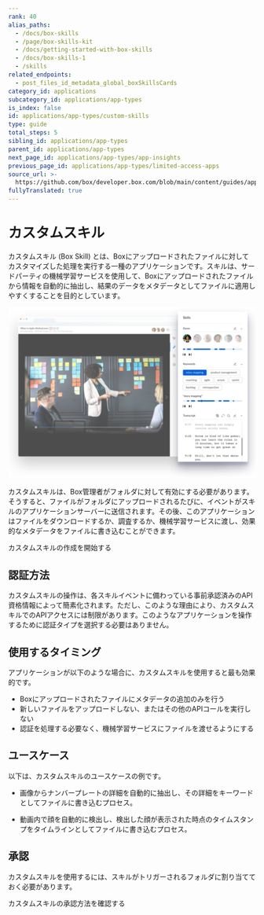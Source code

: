 ```yaml
---
rank: 40
alias_paths:
  - /docs/box-skills
  - /page/box-skills-kit
  - /docs/getting-started-with-box-skills
  - /docs/box-skills-1
  - /skills
related_endpoints:
  - post_files_id_metadata_global_boxSkillsCards
category_id: applications
subcategory_id: applications/app-types
is_index: false
id: applications/app-types/custom-skills
type: guide
total_steps: 5
sibling_id: applications/app-types
parent_id: applications/app-types
next_page_id: applications/app-types/app-insights
previous_page_id: applications/app-types/limited-access-apps
source_url: >-
  https://github.com/box/developer.box.com/blob/main/content/guides/applications/app-types/custom-skills.md
fullyTranslated: true
---
```

# カスタムスキル

カスタムスキル (Box Skill) とは、Boxにアップロードされたファイルに対してカスタマイズした処理を実行する一種のアプリケーションです。スキルは、サードパーティの機械学習サービスを使用して、Boxにアップロードされたファイルから情報を自動的に抽出し、結果のデータをメタデータとしてファイルに適用しやすくすることを目的としています。

<ImageFrame shadow>

![スキルの例](./images/skills-example.png)

</ImageFrame>

カスタムスキルは、Box管理者がフォルダに対して有効にする必要があります。そうすると、ファイルがフォルダにアップロードされるたびに、イベントがスキルのアプリケーションサーバーに送信されます。その後、このアプリケーションはファイルをダウンロードするか、調査するか、機械学習サービスに渡し、効果的なメタデータをファイルに書き込むことができます。

<CTA to="g://skills">

カスタムスキルの作成を開始する

</CTA>

## 認証方法

カスタムスキルの操作は、各スキルイベントに備わっている事前承認済みのAPI資格情報によって簡素化されます。ただし、このような理由により、カスタムスキルでのAPIアクセスには制限があります。このようなアプリケーションを操作するために認証タイプを選択する必要はありません。

## 使用するタイミング

アプリケーションが以下のような場合に、カスタムスキルを使用すると最も効果的です。

* Boxにアップロードされたファイルにメタデータの追加のみを行う
* 新しいファイルをアップロードしない、またはその他のAPIコールを実行しない
* 認証を処理する必要なく、機械学習サービスにファイルを渡せるようにする

## ユースケース

以下は、カスタムスキルのユースケースの例です。

* 画像からナンバープレートの詳細を自動的に抽出し、その詳細をキーワードとしてファイルに書き込むプロセス。

* 動画内で顔を自動的に検出し、検出した顔が表示された時点のタイムスタンプをタイムラインとしてファイルに書き込むプロセス。

## 承認

カスタムスキルを使用するには、スキルがトリガーされるフォルダに割り当てておく必要があります。

<CTA to="g://authorization/custom-skill-approval">

カスタムスキルの承認方法を確認する

</CTA>
